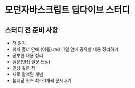 # 모던자바스크립트 딥다이브 스터디

## 스터디 전 준비 사항

- 책 읽기
- 회차 폴더 안에 {이름}.md 파일 안에 공유할 내용 정리하기
- 공부한 내용 정리
- 질문(면접 질문 느낌)
- 인상 깊은 점
- 새로 알게된 개념
- 챕터당 퀴즈 최소 1개씩 문제내기
